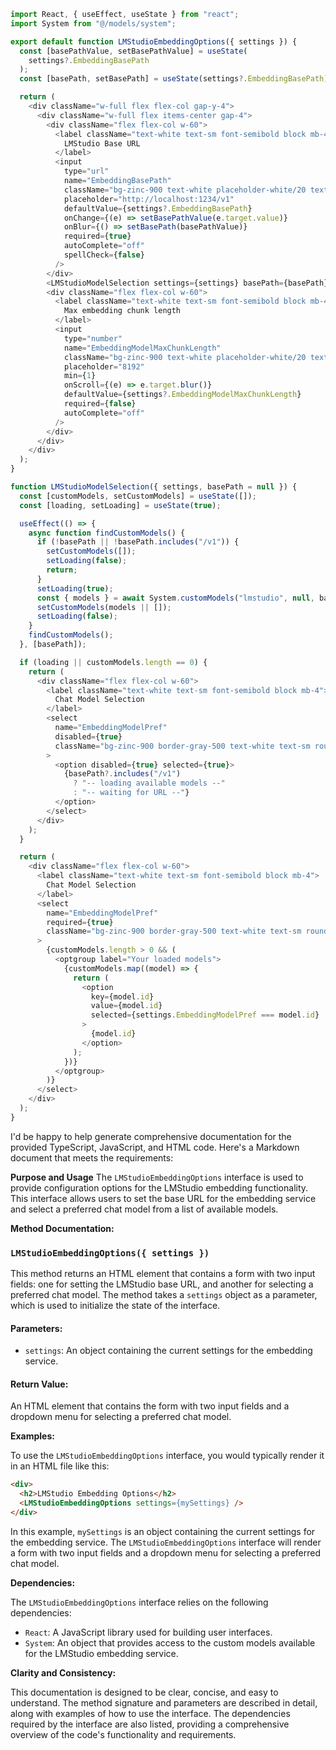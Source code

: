 ```javascript
import React, { useEffect, useState } from "react";
import System from "@/models/system";

export default function LMStudioEmbeddingOptions({ settings }) {
  const [basePathValue, setBasePathValue] = useState(
    settings?.EmbeddingBasePath
  );
  const [basePath, setBasePath] = useState(settings?.EmbeddingBasePath);

  return (
    <div className="w-full flex flex-col gap-y-4">
      <div className="w-full flex items-center gap-4">
        <div className="flex flex-col w-60">
          <label className="text-white text-sm font-semibold block mb-4">
            LMStudio Base URL
          </label>
          <input
            type="url"
            name="EmbeddingBasePath"
            className="bg-zinc-900 text-white placeholder-white/20 text-sm rounded-lg focus:border-white block w-full p-2.5"
            placeholder="http://localhost:1234/v1"
            defaultValue={settings?.EmbeddingBasePath}
            onChange={(e) => setBasePathValue(e.target.value)}
            onBlur={() => setBasePath(basePathValue)}
            required={true}
            autoComplete="off"
            spellCheck={false}
          />
        </div>
        <LMStudioModelSelection settings={settings} basePath={basePath} />
        <div className="flex flex-col w-60">
          <label className="text-white text-sm font-semibold block mb-4">
            Max embedding chunk length
          </label>
          <input
            type="number"
            name="EmbeddingModelMaxChunkLength"
            className="bg-zinc-900 text-white placeholder-white/20 text-sm rounded-lg focus:border-white block w-full p-2.5"
            placeholder="8192"
            min={1}
            onScroll={(e) => e.target.blur()}
            defaultValue={settings?.EmbeddingModelMaxChunkLength}
            required={false}
            autoComplete="off"
          />
        </div>
      </div>
    </div>
  );
}

function LMStudioModelSelection({ settings, basePath = null }) {
  const [customModels, setCustomModels] = useState([]);
  const [loading, setLoading] = useState(true);

  useEffect(() => {
    async function findCustomModels() {
      if (!basePath || !basePath.includes("/v1")) {
        setCustomModels([]);
        setLoading(false);
        return;
      }
      setLoading(true);
      const { models } = await System.customModels("lmstudio", null, basePath);
      setCustomModels(models || []);
      setLoading(false);
    }
    findCustomModels();
  }, [basePath]);

  if (loading || customModels.length == 0) {
    return (
      <div className="flex flex-col w-60">
        <label className="text-white text-sm font-semibold block mb-4">
          Chat Model Selection
        </label>
        <select
          name="EmbeddingModelPref"
          disabled={true}
          className="bg-zinc-900 border-gray-500 text-white text-sm rounded-lg block w-full p-2.5"
        >
          <option disabled={true} selected={true}>
            {basePath?.includes("/v1")
              ? "-- loading available models --"
              : "-- waiting for URL --"}
          </option>
        </select>
      </div>
    );
  }

  return (
    <div className="flex flex-col w-60">
      <label className="text-white text-sm font-semibold block mb-4">
        Chat Model Selection
      </label>
      <select
        name="EmbeddingModelPref"
        required={true}
        className="bg-zinc-900 border-gray-500 text-white text-sm rounded-lg block w-full p-2.5"
      >
        {customModels.length > 0 && (
          <optgroup label="Your loaded models">
            {customModels.map((model) => {
              return (
                <option
                  key={model.id}
                  value={model.id}
                  selected={settings.EmbeddingModelPref === model.id}
                >
                  {model.id}
                </option>
              );
            })}
          </optgroup>
        )}
      </select>
    </div>
  );
}

```
I'd be happy to help generate comprehensive documentation for the provided TypeScript, JavaScript, and HTML code. Here's a Markdown document that meets the requirements:

**Purpose and Usage**
The `LMStudioEmbeddingOptions` interface is used to provide configuration options for the LMStudio embedding functionality. This interface allows users to set the base URL for the embedding service and select a preferred chat model from a list of available models.

**Method Documentation:**

### `LMStudioEmbeddingOptions({ settings })`

This method returns an HTML element that contains a form with two input fields: one for setting the LMStudio base URL, and another for selecting a preferred chat model. The method takes a `settings` object as a parameter, which is used to initialize the state of the interface.

#### Parameters:

* `settings`: An object containing the current settings for the embedding service.

#### Return Value:
An HTML element that contains the form with two input fields and a dropdown menu for selecting a preferred chat model.

**Examples:**

To use the `LMStudioEmbeddingOptions` interface, you would typically render it in an HTML file like this:
```html
<div>
  <h2>LMStudio Embedding Options</h2>
  <LMStudioEmbeddingOptions settings={mySettings} />
</div>
```
In this example, `mySettings` is an object containing the current settings for the embedding service. The `LMStudioEmbeddingOptions` interface will render a form with two input fields and a dropdown menu for selecting a preferred chat model.

**Dependencies:**

The `LMStudioEmbeddingOptions` interface relies on the following dependencies:

* `React`: A JavaScript library used for building user interfaces.
* `System`: An object that provides access to the custom models available for the LMStudio embedding service.

**Clarity and Consistency:**

This documentation is designed to be clear, concise, and easy to understand. The method signature and parameters are described in detail, along with examples of how to use the interface. The dependencies required by the interface are also listed, providing a comprehensive overview of the code's functionality and requirements.